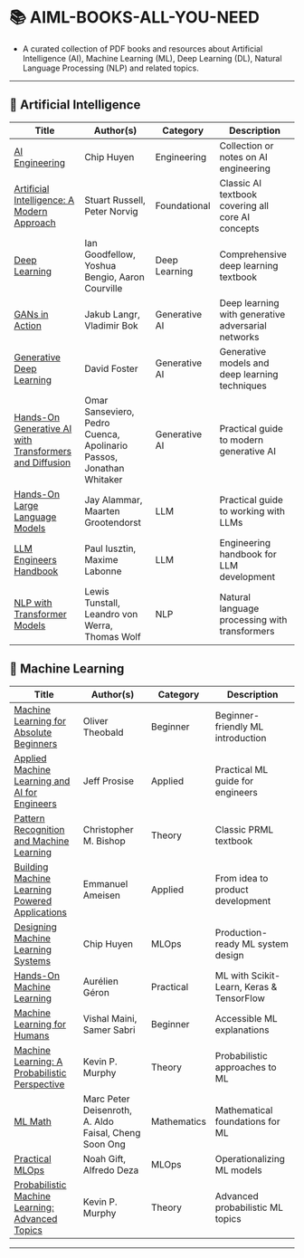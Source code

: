 # 📚 AIML-BOOKS-ALL-YOU-NEED

- A curated collection of PDF books and resources about Artificial Intelligence (AI), Machine Learning (ML), Deep Learning (DL), Natural Language Processing (NLP) and related topics.

---

## 🤖 Artificial Intelligence

| Title | Author(s) | Category | Description |
|-------|-----------|----------|-------------|
| [AI Engineering](AI/AI%20Engineering.pdf) | Chip Huyen | Engineering | Collection or notes on AI engineering |
| [Artificial Intelligence: A Modern Approach](<AI/Artificial%20Intelligence.%20A%20modern%20approach%20(Stuart%20Russell%20%20Peter%20Norvig)%20(Z-Library).pdf>) | Stuart Russell, Peter Norvig | Foundational | Classic AI textbook covering all core AI concepts |
| [Deep Learning](AI/Deep%20Learning%20by%20Ian%20Goodfellow,%20Yoshua%20Bengio,%20Aaron%20Courville.pdf) | Ian Goodfellow, Yoshua Bengio, Aaron Courville | Deep Learning | Comprehensive deep learning textbook |
| [GANs in Action](AI/Gans-in-action-deep-learning-with-generative-adversarial-networks.pdf) | Jakub Langr, Vladimir Bok | Generative AI | Deep learning with generative adversarial networks |
| [Generative Deep Learning](AI/Generative-Deep-Learning.pdf) | David Foster | Generative AI | Generative models and deep learning techniques |
| [Hands-On Generative AI with Transformers and Diffusion](AI/Hands-On%20Generative%20AI%20with%20Transformers%20and%20Diffusion.pdf) | Omar Sanseviero, Pedro Cuenca, Apolinario Passos, Jonathan Whitaker | Generative AI | Practical guide to modern generative AI |
| [Hands-On Large Language Models](AI/Hands-On_Large_Language_Models.pdf) | Jay Alammar, Maarten Grootendorst | LLM | Practical guide to working with LLMs |
| [LLM Engineers Handbook](AI/LLM%20Engineers%20Handbook.pdf) | Paul Iusztin, Maxime Labonne | LLM | Engineering handbook for LLM development |
| [NLP with Transformer Models](AI/NLP%20with%20Transformer%20models.pdf) | Lewis Tunstall, Leandro von Werra, Thomas Wolf | NLP | Natural language processing with transformers |

## 🤖 Machine Learning

| Title | Author(s) | Category | Description |
|-------|-----------|----------|-------------|
| [Machine Learning for Absolute Beginners](ML/0812_Machine-Learning-for-Absolute-Beginners.pdf) | Oliver Theobald | Beginner | Beginner-friendly ML introduction |
| [Applied Machine Learning and AI for Engineers](ML/Applied-Machine-Learning-and-AI-for-Engineers.pdf) | Jeff Prosise | Applied | Practical ML guide for engineers |
| [Pattern Recognition and Machine Learning](ML/Bishop-Pattern-Recognition-and-Machine-Learning-2006.pdf) | Christopher M. Bishop | Theory | Classic PRML textbook |
| [Building Machine Learning Powered Applications](ML/building-machine-learning-powered-applications-going-from-idea-to-product.pdf) | Emmanuel Ameisen | Applied | From idea to product development |
| [Designing Machine Learning Systems](ML/Designing_Machine_Learning_Systems_An_Iterative_Process_for_Production-Ready_Applications_-_Chip_Huyen.pdf) | Chip Huyen | MLOps | Production-ready ML system design |
| [Hands-On Machine Learning](ML/Hands-On_Machine_Learning_with_Scikit-Learn_Keras_and_Tensorflow_-_Aurelien_Geron.pdf) | Aurélien Géron | Practical | ML with Scikit-Learn, Keras & TensorFlow |
| [Machine Learning for Humans](ML/machine_learning_for_humans.pdf) | Vishal Maini, Samer Sabri | Beginner | Accessible ML explanations |
| [Machine Learning: A Probabilistic Perspective](ML/ML%20Machine%20Learning-A%20Probabilistic%20Perspective.pdf) | Kevin P. Murphy | Theory | Probabilistic approaches to ML |
| [ML Math](ML/ML%20Math.pdf) | Marc Peter Deisenroth, A. Aldo Faisal, Cheng Soon Ong | Mathematics | Mathematical foundations for ML |
| [Practical MLOps](ML/Practical%20MLOps_%20Operationalizing%20Machine%20Learning%20Models.pdf) | Noah Gift, Alfredo Deza | MLOps | Operationalizing ML models |
| [Probabilistic Machine Learning: Advanced Topics](<ML/Probabilistic%20Machine%20Learning%20Advanced%20Topics...%20(Z-Library).pdf>) | Kevin P. Murphy | Theory | Advanced probabilistic ML topics |

---
